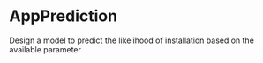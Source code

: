 # AppPrediction
Design a model to predict the likelihood of installation based on the available parameter
